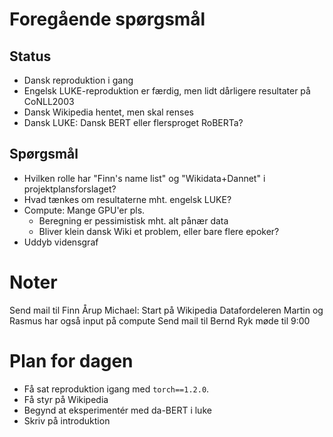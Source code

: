 # Foregående spørgsmål

## Status

- Dansk reproduktion i gang
- Engelsk LUKE-reproduktion er færdig, men lidt dårligere resultater på CoNLL2003
- Dansk Wikipedia hentet, men skal renses
- Dansk LUKE: Dansk BERT eller flersproget RoBERTa?

## Spørgsmål

- Hvilken rolle har "Finn's name list" og "Wikidata+Dannet" i projektplansforslaget?
- Hvad tænkes om resultaterne mht. engelsk LUKE?
- Compute: Mange GPU'er pls.
    - Beregning er pessimistisk mht. alt pånær data
    - Bliver klein dansk Wiki et problem, eller bare flere epoker?
- Uddyb vidensgraf

# Noter
Send mail til Finn Årup
Michael: Start på Wikipedia 
Datafordeleren
Martin og Rasmus har også input på compute
Send mail til Bernd
Ryk møde til 9:00


# Plan for dagen
- Få sat reproduktion igang med `torch==1.2.0`.
- Få styr på Wikipedia
- Begynd at eksperimentér med da-BERT i luke
- Skriv på introduktion


